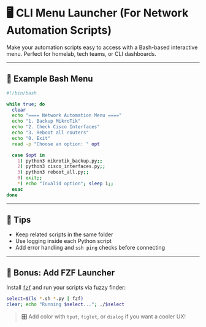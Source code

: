 # 🖥️ CLI Menu Launcher (For Network Automation Scripts)

Make your automation scripts easy to access with a Bash-based interactive menu.
Perfect for homelab, tech teams, or CLI dashboards.

---

## 📜 Example Bash Menu
```bash
#!/bin/bash

while true; do
  clear
  echo "==== Network Automation Menu ===="
  echo "1. Backup MikroTik"
  echo "2. Check Cisco Interfaces"
  echo "3. Reboot all routers"
  echo "0. Exit"
  read -p "Choose an option: " opt

  case $opt in
    1) python3 mikrotik_backup.py;;
    2) python3 cisco_interfaces.py;;
    3) python3 reboot_all.py;;
    0) exit;;
    *) echo "Invalid option"; sleep 1;;
  esac
done
```

---

## 🧠 Tips
- Keep related scripts in the same folder
- Use logging inside each Python script
- Add error handling and `ssh ping` checks before connecting

---

## 🧰 Bonus: Add FZF Launcher
Install [`fzf`](https://github.com/junegunn/fzf) and run your scripts via fuzzy finder:
```bash
select=$(ls *.sh *.py | fzf)
clear; echo "Running $select..."; ./$select
```

> 🎛️ Add color with `tput`, `figlet`, or `dialog` if you want a cooler UX!
